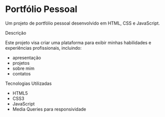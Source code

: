 # Portfólio Pessoal

Um projeto de portfólio pessoal desenvolvido em HTML, CSS e JavaScript.

Descrição

Este projeto visa criar uma plataforma para exibir minhas habilidades e experiências profissionais, incluindo:

- apresentação
- projetos
- sobre mim
- contatos

Tecnologias Utilizadas

- HTML5
- CSS3
- JavaScript
- Media Queries para responsividade
